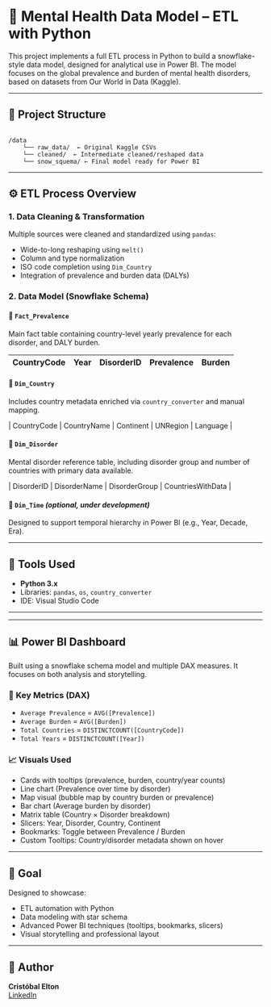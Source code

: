 # 🧠 Mental Health Data Model – ETL with Python

This project implements a full ETL process in Python to build a snowflake-style data model, designed for analytical use in Power BI. The model focuses on the global prevalence and burden of mental health disorders, based on datasets from Our World in Data (Kaggle).

---

## 📁 Project Structure

```

/data
    └── raw_data/  ← Original Kaggle CSVs
    └── cleaned/  ← Intermediate cleaned/reshaped data
    └── snow_squema/ ← Final model ready for Power BI

```

---

## ⚙️ ETL Process Overview

### 1. Data Cleaning & Transformation

Multiple sources were cleaned and standardized using `pandas`:
- Wide-to-long reshaping using `melt()`
- Column and type normalization
- ISO code completion using `Dim_Country`
- Integration of prevalence and burden data (DALYs)

### 2. Data Model (Snowflake Schema)

#### 🔹 `Fact_Prevalence`
Main fact table containing country-level yearly prevalence for each disorder, and DALY burden.

| CountryCode | Year | DisorderID | Prevalence | Burden |
|-------------|------|------------|------------|--------|

#### 🔹 `Dim_Country`
Includes country metadata enriched via `country_converter` and manual mapping.

| CountryCode | CountryName | Continent | UNRegion | Language |

#### 🔹 `Dim_Disorder`
Mental disorder reference table, including disorder group and number of countries with primary data available.

| DisorderID | DisorderName | DisorderGroup | CountriesWithData |

#### 🔹 `Dim_Time` *(optional, under development)*
Designed to support temporal hierarchy in Power BI (e.g., Year, Decade, Era).

---

## 🧰 Tools Used

- **Python 3.x**
- Libraries: `pandas`, `os`, `country_converter`
- IDE: Visual Studio Code

---

---

## 📊 Power BI Dashboard

Built using a snowflake schema model and multiple DAX measures. It focuses on both analysis and storytelling.

### 📌 Key Metrics (DAX)

- `Average Prevalence` = `AVG([Prevalence])`
- `Average Burden` = `AVG([Burden])`
- `Total Countries` = `DISTINCTCOUNT([CountryCode])`
- `Total Years` = `DISTINCTCOUNT([Year])`

### 📈 Visuals Used

- Cards with tooltips (prevalence, burden, country/year counts)
- Line chart (Prevalence over time by disorder)
- Map visual (bubble map by country burden or prevalence)
- Bar chart (Average burden by disorder)
- Matrix table (Country × Disorder breakdown)
- Slicers: Year, Disorder, Country, Continent
- Bookmarks: Toggle between Prevalence / Burden
- Custom Tooltips: Country/disorder metadata shown on hover

---

## 🎯 Goal

Designed to showcase:
- ETL automation with Python
- Data modeling with star schema
- Advanced Power BI techniques (tooltips, bookmarks, slicers)
- Visual storytelling and professional layout

---

## 👤 Author

**Cristóbal Elton**  
[LinkedIn](https://linkedin.com/in/cristobalelton)

